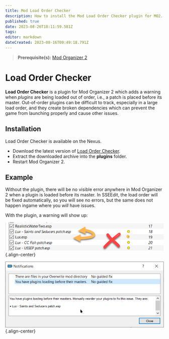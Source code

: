 ```yaml
---
title: Mod Load Order Checker
description: How to install the Mod Load Order Checker plugin for MO2.
published: true
date: 2023-08-26T18:11:59.581Z
tags: 
editor: markdown
dateCreated: 2023-08-16T09:49:18.791Z
---
```


> **Prerequisite(s):** [Mod Organizer 2](/getting-started/initial-setup/mod-organizer-2)

# Load Order Checker

**Load Order Checker** is a plugin for Mod Organizer 2 which adds a warning when *plugins* are being loaded out of order, i.e., a patch is placed before its master. Out-of-order plugins can be difficult to track, especially in a large load order, and they create broken dependencies which can prevent the game from launching properly and cause other issues.

## Installation

Load Order Checker is available on the Nexus.

- Download the latest version of [Load Order Checker](https://www.nexusmods.com/site/mods/608?tab=files).
- Extract the downloaded archive into the **plugins** folder.
- Restart Mod Organizer 2.

## Example

Without the plugin, there will be no visible error anywhere in Mod Organizer 2 when a plugin is loaded before its master. In SSEEdit, the load order will be fixed automatically, so you will see no errors, but the same does not happen ingame where you *will* have issues.

With the plugin, a warning will show up:

![out-of-order.png](/tools/out-of-order.png){.align-center}

![mo2-warning.png](/tools/mo2-warning.png){.align-center}